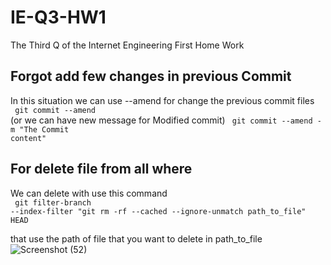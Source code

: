 # IE-Q3-HW1
The Third Q of the Internet Engineering First Home Work




## Forgot add few changes in previous Commit
In this situation we can use --amend for change the previous commit files
<br>
<code>
  git commit --amend
</code>
<br>
 (or we can have new message for Modified commit)
<code>
git commit --amend -m "The Commit content"
</code>


## For delete file from all where
We can delete with use this command 
<br>
<code>
  git filter-branch --index-filter "git rm -rf --cached --ignore-unmatch path_to_file" HEAD
</code>


that use the path of file that you want to delete in path_to_file
![Screenshot (52)](https://user-images.githubusercontent.com/66215461/138945221-fd94a1d6-c11b-4cb0-a1d1-316866cfe0bd.png)

